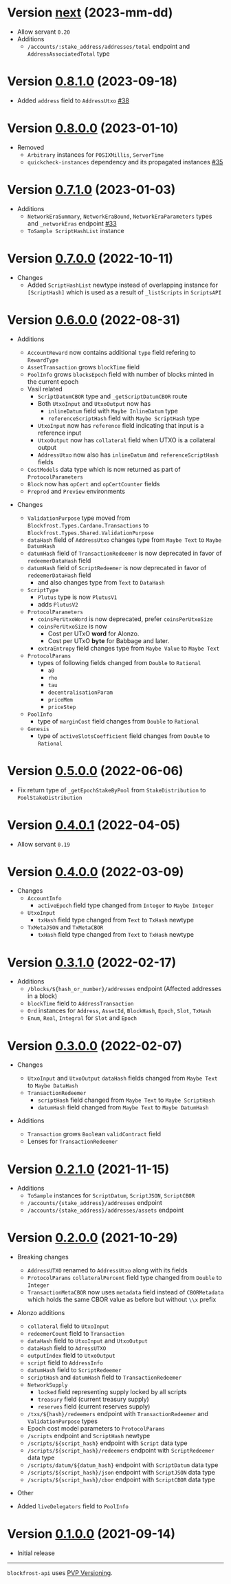 # Version [next](https://github.com/blockfrost/blockfrost-haskell/compare/api-0.8.1.0-master) (2023-mm-dd)

* Allow servant `0.20`
* Additions
  * `/accounts/:stake_address/addresses/total` endpoint and `AddressAssociatedTotal` type

# Version [0.8.1.0](https://github.com/blockfrost/blockfrost-haskell/compare/api-0.8.0.0...api-0.8.1.0) (2023-09-18)

* Added `address` field to `AddressUtxo` [#38](https://github.com/blockfrost/blockfrost-haskell/pull/38)

# Version [0.8.0.0](https://github.com/blockfrost/blockfrost-haskell/compare/v0.7.1.0...api-0.8.0.0) (2023-01-10)

* Removed
  * `Arbitrary` instances for `POSIXMillis`, `ServerTime`
  * `quickcheck-instances` dependency and its propagated instances [#35](https://github.com/blockfrost/blockfrost-haskell/issues/35)

# Version [0.7.1.0](https://github.com/blockfrost/blockfrost-haskell/compare/v0.7.0.0...v0.7.1.0) (2023-01-03)

* Additions
  * `NetworkEraSummary`, `NetworkEraBound`, `NetworkEraParameters` types and `_networkEras` endpoint [#33](https://github.com/blockfrost/blockfrost-haskell/pull/33/)
  * `ToSample ScriptHashList` instance

# Version [0.7.0.0](https://github.com/blockfrost/blockfrost-haskell/compare/v0.6.0.0...v0.7.0.0) (2022-10-11)

* Changes
  * Added `ScriptHashList` newtype instead of overlapping instance for `[ScriptHash]` which is used
    as a result of `_listScripts` in `ScriptsAPI`

# Version [0.6.0.0](https://github.com/blockfrost/blockfrost-haskell/compare/v0.5.0.0...v0.6.0.0) (2022-08-31)

* Additions
  * `AccountReward` now contains additional `type` field refering to `RewardType`
  * `AssetTransaction` grows `blockTime` field
  * `PoolInfo` grows `blocksEpoch` field with number of blocks minted in the current epoch
  * Vasil related
    * `ScriptDatumCBOR` type and `_getScriptDatumCBOR` route
    * Both `UtxoInput` and `UtxoOutput` now has
      * `inlineDatum` field with `Maybe InlineDatum` type
      * `referenceScriptHash` field with `Maybe ScriptHash` type
    * `UtxoInput` now has `reference` field indicating that input is a reference input
    * `UtxoOutput` now has `collateral` field when UTXO is a collateral output
    * `AddressUtxo` now also has `inlineDatum` and `referenceScriptHash` fields
  * `CostModels` data type which is now returned as part of `ProtocolParameters`
  * `Block` now has `opCert` and `opCertCounter` fields
  * `Preprod` and `Preview` environments

* Changes
  * `ValidationPurpose` type moved from `Blockfrost.Types.Cardano.Transactions` to `Blockfrost.Types.Shared.ValidationPurpose`
  * `dataHash` field of `AddressUtxo` changes type from `Maybe Text` to `Maybe DatumHash`
  * `datumHash` field of `TransactionRedeemer` is now deprecated in favor of `redeemerDataHash` field
  * `datumHash` field of `ScriptRedeemer` is now deprecated in favor of `redeemerDataHash` field
    * and also changes type from `Text` to `DataHash`
  * `ScriptType`
    * `Plutus` type is now `PlutusV1`
    * adds `PlutusV2`
  * `ProtocolParameters`
    * `coinsPerUtxoWord` is now deprecated, prefer `coinsPerUtxoSize`
    * `coinsPerUtxoSize` is now
      * Cost per UTxO **word** for Alonzo.
      * Cost per UTxO **byte** for Babbage and later.
    * `extraEntropy` field changes type from `Maybe Value` to `Maybe Text`
  * `ProtocolParams`
    * types of following fields changed from `Double` to `Rational`
      * `a0`
      * `rho`
      * `tau`
      * `decentralisationParam`
      * `priceMem`
      * `priceStep`
  * `PoolInfo`
    * type of `marginCost` field changes from `Double` to `Rational`
  * `Genesis`
    * type of `activeSlotsCoefficient` field changes from `Double` to `Rational`

# Version [0.5.0.0](https://github.com/blockfrost/blockfrost-haskell/compare/v0.4.0.1...v0.5.0.0) (2022-06-06)

* Fix return type of `_getEpochStakeByPool` from `StakeDistribution` to `PoolStakeDistribution`

# Version [0.4.0.1](https://github.com/blockfrost/blockfrost-haskell/compare/v0.4.0.0...v0.4.0.1) (2022-04-05)

* Allow servant `0.19`

# Version [0.4.0.0](https://github.com/blockfrost/blockfrost-haskell/compare/v0.3.1.0...v0.4.0.0) (2022-03-09)

* Changes
  * `AccountInfo`
    * `activeEpoch` field type changed from `Integer` to `Maybe Integer`
  * `UtxoInput`
    * `txHash` field type changed from `Text` to `TxHash` newtype
  * `TxMetaJSON` and `TxMetaCBOR`
    * `txHash` field type changed from `Text` to `TxHash` newtype

# Version [0.3.1.0](https://github.com/blockfrost/blockfrost-haskell/compare/v0.3.0.0...v0.3.1.0) (2022-02-17)

* Additions
  * `/blocks/${hash_or_number}/addresses` endpoint (Affected addresses in a block)
  * `blockTime` field to `AddressTransaction`
  * `Ord` instances for `Address`, `AssetId`, `BlockHash`, `Epoch`, `Slot`, `TxHash`
  * `Enum`, `Real`, `Integral` for `Slot` and `Epoch`

# Version [0.3.0.0](https://github.com/blockfrost/blockfrost-haskell/compare/v0.2.1.0...v0.3.0.0) (2022-02-07)

* Changes
  * `UtxoInput` and `UtxoOutput` `dataHash` fields changed from `Maybe Text` to `Maybe DataHash`
  * `TransactionRedeemer`
    * `scriptHash` field changed from `Maybe Text` to `Maybe ScriptHash`
    * `datumHash` field changed from `Maybe Text` to `Maybe DatumHash`

* Additions
  * `Transaction` grows `Bool`ean `validContract` field
  * Lenses for `TransactionRedeemer`

# Version [0.2.1.0](https://github.com/blockfrost/blockfrost-haskell/compare/v0.2.0.0...v0.2.1.0) (2021-11-15)

* Additions
  * `ToSample` instances for `ScriptDatum`, `ScriptJSON`, `ScriptCBOR`
  * `/accounts/{stake_address}/addresses` endpoint
  * `/accounts/{stake_address}/addresses/assets` endpoint

# Version [0.2.0.0](https://github.com/blockfrost/blockfrost-haskell/compare/v0.1.0.0...v0.2.0.0) (2021-10-29)

* Breaking changes
  * `AddressUTXO` renamed to `AddressUtxo` along with its fields
  * `ProtocolParams` `collateralPercent` field type changed from `Double` to `Integer`
  * `TransactionMetaCBOR` now uses `metadata` field instead of `CBORMetadata` which holds the same CBOR value as before but without `\\x` prefix

* Alonzo additions
  * `collateral` field to `UtxoInput`
  * `redeemerCount` field to `Transaction`
  * `dataHash` field to `UtxoInput` and `UtxoOutput`
  * `dataHash` field to `AdressUTXO`
  * `outputIndex` field to `UtxoOutput`
  * `script` field to `AddressInfo`
  * `datumHash` field to `ScriptRedeemer`
  * `scriptHash` and `datumHash` field to `TransactionRedeemer`
  * `NetworkSupply`
    * `locked` field representing supply locked by all scripts
    * `treasury` field (current treasury supply)
    * `reserves` field (current reserves supply)
  * `/txs/${hash}/redeemers` endpoint with `TransactionRedeemer` and `ValidationPurpose` types
  * Epoch cost model parameters to `ProtocolParams`
  * `/scripts` endpoint and `ScriptHash` newtype
  * `/scripts/${script_hash}` endpoint with `Script` data type
  * `/scripts/${script_hash}/redeemers` endpoint with `ScriptRedeemer` data type
  * `/scripts/datum/${datum_hash}` endpoint with `ScriptDatum` data type
  * `/scripts/${script_hash}/json` endpoint with `ScriptJSON` data type
  * `/scripts/${script_hash}/cbor` endpoint with `ScriptCBOR` data type

* Other
 * Added `liveDelegators` field to `PoolInfo`

# Version [0.1.0.0](https://github.com/blockfrost/blockfrost-haskell/compare/initial...v0.1.0.0) (2021-09-14)

* Initial release

---

`blockfrost-api` uses [PVP Versioning][1].

[1]: https://pvp.haskell.org

